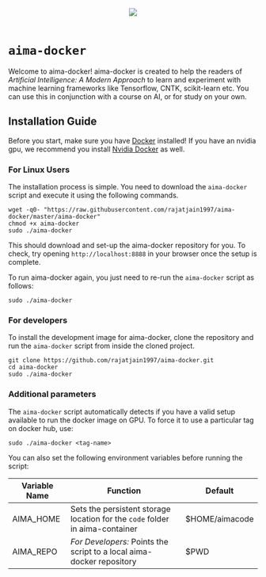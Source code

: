 <div align="center">
  <a href="http://aima.cs.berkeley.edu/"><img src="https://raw.githubusercontent.com/aimacode/aima-python/master/images/aima_logo.png"></a><br><br>
</div>

# `aima-docker`

Welcome to aima-docker! aima-docker is created to help the readers of *Artificial Intelligence: A Modern Approach* to learn and experiment with machine learning frameworks like Tensorflow, CNTK, scikit-learn etc. You can use this in conjunction with a course on AI, or for study on your own. 

## Installation Guide

Before you start, make sure you have [Docker](https://www.docker.com) installed! If you have an nvidia gpu, we recommend you install [Nvidia Docker](https://github.com/NVIDIA/nvidia-docker) as well.

### For Linux Users

The installation process is simple. You need to download the `aima-docker` script and execute it using the following commands.

	wget -q0- "https://raw.githubusercontent.com/rajatjain1997/aima-docker/master/aima-docker"
	chmod +x aima-docker
	sudo ./aima-docker

This should download and set-up the aima-docker repository for you. To check, try opening `http://localhost:8888` in your browser once the setup is complete.

To run aima-docker again, you just need to re-run the `aima-docker` script as follows:

	sudo ./aima-docker

### For developers

To install the development image for aima-docker, clone the repository and run the `aima-docker` script from inside the cloned project.

	git clone https://github.com/rajatjain1997/aima-docker.git
	cd aima-docker
	sudo ./aima-docker

### Additional parameters

The `aima-docker` script automatically detects if you have a valid setup available to run the docker image on GPU. To force it to use a particular tag on docker hub, use:

	sudo ./aima-docker <tag-name>

You can also set the following environment variables before running the script:

Variable Name | Function | Default
--------------|----------|----------
AIMA_HOME | Sets the persistent storage location for the `code` folder in aima-container | $HOME/aimacode
AIMA_REPO | *For Developers:* Points the script to a local aima-docker repository | $PWD